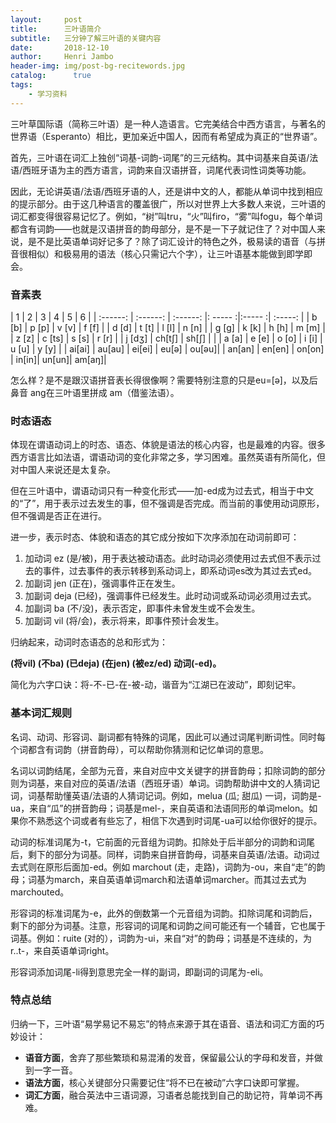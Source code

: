 ```yaml
---
layout:     post
title:      三叶语简介
subtitle:   三分钟了解三叶语的关键内容
date:       2018-12-10
author:     Henri Jambo
header-img: img/post-bg-recitewords.jpg
catalog: 	  true
tags:
    - 学习资料
---
```



三叶草国际语（简称三叶语）是一种人造语言。它完美结合中西方语言，与著名的世界语（Esperanto）相比，更加亲近中国人，因而有希望成为真正的“世界语”。

首先，三叶语在词汇上独创“词基-词韵-词尾”的三元结构。其中词基来自英语/法语/西班牙语为主的西方语言，词韵来自汉语拼音，词尾代表词性词类等功能。
​
​
​
​
​
​
 
 
因此，无论讲英语/法语/西班牙语的人，还是讲中文的人，都能从单词中找到相应的提示部分。由于这几种语言的覆盖很广，所以对世界上大多数人来说，三叶语的词汇都变得很容易记忆了。
​
例如，“树”叫tru，“火”叫firo，“雾”叫fogu，每个单词都含有词韵——也就是汉语拼音的韵母部分，是不是一下子就记住了？对中国人来说，是不是比英语单词好记多了？
​
除了词汇设计的特色之外，极易读的语音（与拼音很相似）和极易用的语法（核心只需记六个字），让三叶语基本能做到即学即会。
 
 
### 音素表

| 1      | 2      | 3      | 4     | 5    | 6     |
| :------: | :------: | :------: |: ----- :|:----- :| :-----: |
| b [b]  | p [p]  | v [v]  | f [f] |
| d [d]  | t [t]  | l [l]  | n [n] |
| g [g]  | k [k]  | h [h]  | m [m] |
| z [z]  | c [ts] | s [s]  | r [r] |
| j [dʒ] | ch[tʃ] | sh[ʃ]  |       |
| a [a]  | e [e]  | o [o]  | i [i] | u [u] | y [y] |
| ai[ai] | au[au] | ei[ei] | eu[ə] | ou[əu]|
| an[an] | en[en] | on[on] | in[in]| un[un]| am[aŋ]|

怎么样？是不是跟汉语拼音表长得很像啊？需要特别注意的只是eu=[ə]，以及后鼻音 ang在三叶语里拼成 am（借鉴法语）。
 
### 时态语态
 
体现在谓语动词上的时态、语态、体貌是语法的核心内容，也是最难的内容。很多西方语言比如法语，谓语动词的变化非常之多，学习困难。虽然英语有所简化，但对中国人来说还是太复杂。
 
但在三叶语中，谓语动词只有一种变化形式——加-ed成为过去式，相当于中文的“了”，用于表示过去发生的事，但不强调是否完成。而当前的事使用动词原形，但不强调是否正在进行。
 
进一步，表示时态、体貌和语态的其它成分按如下次序添加在动词前即可：
 
1. 加动词 ez (是/被)，用于表达被动语态。此时动词必须使用过去式但不表示过去的事件，过去事件的表示转移到系动词上，即系动词es改为其过去式ed。
2. 加副词 jen (正在)，强调事件正在发生。
3. 加副词 deja (已经)，强调事件已经发生。此时动词或系动词必须用过去式。
4. 加副词 ba (不/没)，表示否定，即事件未曾发生或不会发生。
5. 加副词 vil (将/会)，表示将来，即事件预计会发生。
​

归纳起来，动词时态语态的总和形式为：
​

**(将vil) (不ba) (已deja) (在jen) (被ez/ed) 动词(-ed)。**
​

简化为六字口诀：将-不-已-在-被-动，谐音为“江湖已在波动”，即刻记牢。
 
 
### 基本词汇规则
 
名词、动词、形容词、副词都有特殊的词尾，因此可以通过词尾判断词性。同时每个词都含有词韵（拼音韵母），可以帮助你猜测和记忆单词的意思。
 
名词以词韵结尾，全部为元音，来自对应中文关键字的拼音韵母；扣除词韵的部分则为词基，来自对应的英语/法语（西班牙语）单词。词韵帮助讲中文的人猜词记词，词基帮助懂英语/法语的人猜词记词。例如，melua (瓜; 甜瓜) 一词，词韵是-ua，来自“瓜”的拼音韵母；词基是mel-，来自英语和法语同形的单词melon。如果你不熟悉这个词或者有些忘了，相信下次遇到时词尾-ua可以给你很好的提示。
 
动词的标准词尾为-t，它前面的元音组为词韵。扣除处于后半部分的词韵和词尾后，剩下的部分为词基。同样，词韵来自拼音韵母，词基来自英语/法语。动词过去式则在原形后面加-ed。例如 marchout (走，走路)，词韵为-ou，来自“走”的韵母；词基为march，来自英语单词march和法语单词marcher。而其过去式为marchouted。
 
形容词的标准词尾为-e，此外的倒数第一个元音组为词韵。扣除词尾和词韵后，剩下的部分为词基。注意，形容词的词尾和词韵之间可能还有一个辅音，它也属于词基。例如：ruite (对的），词韵为-ui，来自“对”的韵母；词基是不连续的，为r..t-，来自英语单词right。
 
形容词添加词尾-li得到意思完全一样的副词，即副词的词尾为-eli。
 
 
### 特点总结
​
归纳一下，三叶语“易学易记不易忘”的特点来源于其在语音、语法和词汇方面的巧妙设计：
 
* **语音方面**，舍弃了那些繁琐和易混淆的发音，保留最公认的字母和发音，并做到一字一音。
* **语法方面**，核心关键部分只需要记住“将不已在被动”六字口诀即可掌握。
* **词汇方面**，融合英法中三语词源，习语者总能找到自己的助记符，背单词不再难。
